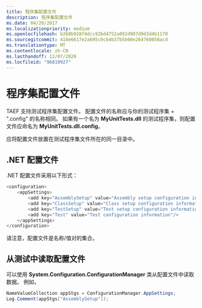 ```yaml
---
title: 程序集配置文件
description: 程序集配置文件
ms.date: 04/20/2017
ms.localizationpriority: medium
ms.openlocfilehash: b268b928f4dcc92bd4752a092d907d9d3d4b1170
ms.sourcegitcommit: 418e6617e2a695c9cb4b37b5b60e264760858acd
ms.translationtype: MT
ms.contentlocale: zh-CN
ms.lasthandoff: 12/07/2020
ms.locfileid: "96819927"
---
```

# <a name="assembly-config-files"></a>程序集配置文件


TAEF 支持测试程序集配置文件。 配置文件的名称应与你的测试程序集 + ".config" 的名称相同。 如果有一个名为 **MyUnitTests.dll** 的测试程序集，则配置文件应命名为 **MyUnitTests.dll.config**。

应将配置文件放置在测试程序集文件所在的同一目录中。

## <a name="span-iddotnet_cfspanspan-iddotnet_cfspannet-configuration-files"></a><span id="dotnet_cf"></span><span id="DOTNET_CF"></span>.NET 配置文件


.NET 配置文件采用以下形式：

```cpp
<configuration>
    <appSettings>
        <add key="AssemblySetup" value="Assembly setup configuration information"/>
        <add key="ClassSetup" value="Class setup configuration information"/>
        <add key="TestSetup" value="Test setup configuration information"/>
        <add key="Test" value="Test configuration information"/>
    </appSettings>
</configuration>
```

请注意，配置文件是名称/值对的集合。

## <a name="span-idreading_cfspanspan-idreading_cfspanreading-the-configuration-file-from-your-tests"></a><span id="reading_cf"></span><span id="READING_CF"></span>从测试中读取配置文件


可以使用 **System.Configuration.ConfigurationManager** 类从配置文件中读取数据。 例如，

```cs
NameValueCollection appStgs = ConfigurationManager.AppSettings;
Log.Comment(appStgs["AssemblySetup"]);
```

 

 





